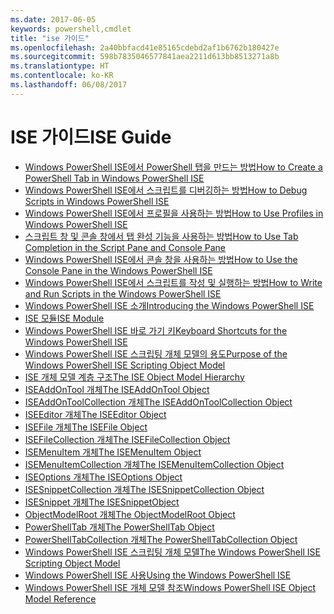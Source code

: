 ```yaml
---
ms.date: 2017-06-05
keywords: powershell,cmdlet
title: "ise 가이드"
ms.openlocfilehash: 2a40bbfacd41e85165cdebd2af1b6762b180427e
ms.sourcegitcommit: 598b7835046577841aea2211d613bb8513271a8b
ms.translationtype: HT
ms.contentlocale: ko-KR
ms.lasthandoff: 06/08/2017
---
```

# <a name="ise-guide"></a><span data-ttu-id="08b8b-103">ISE 가이드</span><span class="sxs-lookup"><span data-stu-id="08b8b-103">ISE Guide</span></span>

-  [<span data-ttu-id="08b8b-104">Windows PowerShell ISE에서 PowerShell 탭을 만드는 방법</span><span class="sxs-lookup"><span data-stu-id="08b8b-104">How to Create a PowerShell Tab in Windows PowerShell ISE</span></span>](ise/How-to-Create-a-PowerShell-Tab-in-Windows-PowerShell-ISE.md)
-  [<span data-ttu-id="08b8b-105">Windows PowerShell ISE에서 스크립트를 디버깅하는 방법</span><span class="sxs-lookup"><span data-stu-id="08b8b-105">How to Debug Scripts in Windows PowerShell ISE</span></span>](ise/How-to-Debug-Scripts-in-Windows-PowerShell-ISE.md)
-  [<span data-ttu-id="08b8b-106">Windows PowerShell ISE에서 프로필을 사용하는 방법</span><span class="sxs-lookup"><span data-stu-id="08b8b-106">How to Use Profiles in Windows PowerShell ISE</span></span>](ise/How-to-Use-Profiles-in-Windows-PowerShell-ISE.md)
-  [<span data-ttu-id="08b8b-107">스크립트 창 및 콘솔 창에서 탭 완성 기능을 사용하는 방법</span><span class="sxs-lookup"><span data-stu-id="08b8b-107">How to Use Tab Completion in the Script Pane and Console Pane</span></span>](ise/How-to-Use-Tab-Completion-in-the-Script-Pane-and-Console-Pane.md)
-  [<span data-ttu-id="08b8b-108">Windows PowerShell ISE에서 콘솔 창을 사용하는 방법</span><span class="sxs-lookup"><span data-stu-id="08b8b-108">How to Use the Console Pane in the Windows PowerShell ISE</span></span>](ise/How-to-Use-the-Console-Pane-in-the-Windows-PowerShell-ISE.md)
-  [<span data-ttu-id="08b8b-109">Windows PowerShell ISE에서 스크립트를 작성 및 실행하는 방법</span><span class="sxs-lookup"><span data-stu-id="08b8b-109">How to Write and Run Scripts in the Windows PowerShell ISE</span></span>](ise/How-to-Write-and-Run-Scripts-in-the-Windows-PowerShell-ISE.md)
-  [<span data-ttu-id="08b8b-110">Windows PowerShell ISE 소개</span><span class="sxs-lookup"><span data-stu-id="08b8b-110">Introducing the Windows PowerShell ISE</span></span>](ise/Introducing-the-Windows-PowerShell-ISE.md)
-  [<span data-ttu-id="08b8b-111">ISE 모듈</span><span class="sxs-lookup"><span data-stu-id="08b8b-111">ISE Module</span></span>](ise/ISE-Module.md)
-  [<span data-ttu-id="08b8b-112">Windows PowerShell ISE 바로 가기 키</span><span class="sxs-lookup"><span data-stu-id="08b8b-112">Keyboard Shortcuts for the Windows PowerShell ISE</span></span>](ise/Keyboard-Shortcuts-for-the-Windows-PowerShell-ISE.md)
-  [<span data-ttu-id="08b8b-113">Windows PowerShell ISE 스크립팅 개체 모델의 용도</span><span class="sxs-lookup"><span data-stu-id="08b8b-113">Purpose of the Windows PowerShell ISE Scripting Object Model</span></span>](ise/Purpose-of-the-Windows-PowerShell-ISE-Scripting-Object-Model.md)
-  [<span data-ttu-id="08b8b-114">ISE 개체 모델 계층 구조</span><span class="sxs-lookup"><span data-stu-id="08b8b-114">The ISE Object Model Hierarchy</span></span>](ise/The-ISE-Object-Model-Hierarchy.md)
-  [<span data-ttu-id="08b8b-115">ISEAddOnTool 개체</span><span class="sxs-lookup"><span data-stu-id="08b8b-115">The ISEAddOnTool Object</span></span>](ise/The-ISEAddOnTool-Object.md)
-  [<span data-ttu-id="08b8b-116">ISEAddOnToolCollection 개체</span><span class="sxs-lookup"><span data-stu-id="08b8b-116">The ISEAddOnToolCollection Object</span></span>](ise/The-ISEAddOnToolCollection-Object.md)
-  [<span data-ttu-id="08b8b-117">ISEEditor 개체</span><span class="sxs-lookup"><span data-stu-id="08b8b-117">The ISEEditor Object</span></span>](ise/The-ISEEditor-Object.md)
-  [<span data-ttu-id="08b8b-118">ISEFile 개체</span><span class="sxs-lookup"><span data-stu-id="08b8b-118">The ISEFile Object</span></span>](ise/The-ISEFile-Object.md)
-  [<span data-ttu-id="08b8b-119">ISEFileCollection 개체</span><span class="sxs-lookup"><span data-stu-id="08b8b-119">The ISEFileCollection Object</span></span>](ise/The-ISEFileCollection-Object.md)
-  [<span data-ttu-id="08b8b-120">ISEMenuItem 개체</span><span class="sxs-lookup"><span data-stu-id="08b8b-120">The ISEMenuItem Object</span></span>](ise/The-ISEMenuItem-Object.md)
-  [<span data-ttu-id="08b8b-121">ISEMenuItemCollection 개체</span><span class="sxs-lookup"><span data-stu-id="08b8b-121">The ISEMenuItemCollection Object</span></span>](ise/The-ISEMenuItemCollection-Object.md)
-  [<span data-ttu-id="08b8b-122">ISEOptions 개체</span><span class="sxs-lookup"><span data-stu-id="08b8b-122">The ISEOptions Object</span></span>](ise/The-ISEOptions-Object.md)
-  [<span data-ttu-id="08b8b-123">ISESnippetCollection 개체</span><span class="sxs-lookup"><span data-stu-id="08b8b-123">The ISESnippetCollection Object</span></span>](ise/The-ISESnippetCollection-Object.md)
-  [<span data-ttu-id="08b8b-124">ISESnippet 개체</span><span class="sxs-lookup"><span data-stu-id="08b8b-124">The ISESnippetObject</span></span>](ise/The-ISESnippetObject.md)
-  [<span data-ttu-id="08b8b-125">ObjectModelRoot 개체</span><span class="sxs-lookup"><span data-stu-id="08b8b-125">The ObjectModelRoot Object</span></span>](ise/The-ObjectModelRoot-Object.md)
-  [<span data-ttu-id="08b8b-126">PowerShellTab 개체</span><span class="sxs-lookup"><span data-stu-id="08b8b-126">The PowerShellTab Object</span></span>](ise/The-PowerShellTab-Object.md)
-  [<span data-ttu-id="08b8b-127">PowerShellTabCollection 개체</span><span class="sxs-lookup"><span data-stu-id="08b8b-127">The PowerShellTabCollection Object</span></span>](ise/The-PowerShellTabCollection-Object.md)
-  [<span data-ttu-id="08b8b-128">Windows PowerShell ISE 스크립팅 개체 모델</span><span class="sxs-lookup"><span data-stu-id="08b8b-128">The Windows PowerShell ISE Scripting Object Model</span></span>](ise/The-Windows-PowerShell-ISE-Scripting-Object-Model.md)
-  [<span data-ttu-id="08b8b-129">Windows PowerShell ISE 사용</span><span class="sxs-lookup"><span data-stu-id="08b8b-129">Using the Windows PowerShell ISE</span></span>](ise/Using-the-Windows-PowerShell-ISE.md)
-  [<span data-ttu-id="08b8b-130">Windows PowerShell ISE 개체 모델 참조</span><span class="sxs-lookup"><span data-stu-id="08b8b-130">Windows PowerShell ISE Object Model Reference</span></span>](ise/Windows-PowerShell-ISE-Object-Model-Reference.md)


